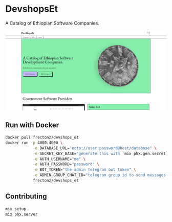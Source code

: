 # DevshopsEt

A Catalog of Ethiopian Software Companies.

![screenshot](./screenshot.png)

## Run with Docker

```sh
docker pull frectonz/devshops_et
docker run -p 4000:4000 \
            -e DATABASE_URL="ecto://user:password@host/database" \
            -e SECRET_KEY_BASE="generate this with `mix phx.gen.secret`" \
            -e AUTH_USERNAME="me" \
            -e AUTH_PASSWORD="password" \
            -e BOT_TOKEN="the admin telegram bot token" \
            -e ADMIN_GROUP_CHAT_ID="telegram group id to send messages to" \
            frectonz/devshops_et
```

## Contributing

```sh
mix setup
mix phx.server
```
